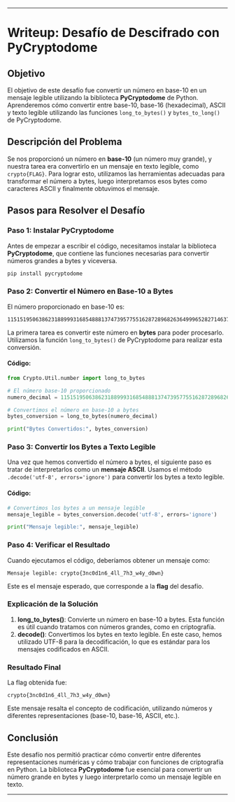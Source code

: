 
---

# Writeup: **Desafío de Descifrado con PyCryptodome**

## **Objetivo**

El objetivo de este desafío fue convertir un número en base-10 en un mensaje legible utilizando la biblioteca **PyCryptodome** de Python. Aprenderemos cómo convertir entre base-10, base-16 (hexadecimal), ASCII y texto legible utilizando las funciones `long_to_bytes()` y `bytes_to_long()` de PyCryptodome.

## **Descripción del Problema**

Se nos proporcionó un número en **base-10** (un número muy grande), y nuestra tarea era convertirlo en un mensaje en texto legible, como `crypto{FLAG}`. Para lograr esto, utilizamos las herramientas adecuadas para transformar el número a bytes, luego interpretamos esos bytes como caracteres ASCII y finalmente obtuvimos el mensaje.

## **Pasos para Resolver el Desafío**

### **Paso 1: Instalar PyCryptodome**

Antes de empezar a escribir el código, necesitamos instalar la biblioteca **PyCryptodome**, que contiene las funciones necesarias para convertir números grandes a bytes y viceversa.

```bash
pip install pycryptodome
```

### **Paso 2: Convertir el Número en Base-10 a Bytes**

El número proporcionado en base-10 es:

```
11515195063862318899931685488813747395775516287289682636499965282714637259206269
```

La primera tarea es convertir este número en **bytes** para poder procesarlo. Utilizamos la función `long_to_bytes()` de PyCryptodome para realizar esta conversión.

#### **Código**:

```python
from Crypto.Util.number import long_to_bytes

# El número base-10 proporcionado
numero_decimal = 11515195063862318899931685488813747395775516287289682636499965282714637259206269

# Convertimos el número en base-10 a bytes
bytes_conversion = long_to_bytes(numero_decimal)

print("Bytes Convertidos:", bytes_conversion)
```

### **Paso 3: Convertir los Bytes a Texto Legible**

Una vez que hemos convertido el número a bytes, el siguiente paso es tratar de interpretarlos como un **mensaje ASCII**. Usamos el método `.decode('utf-8', errors='ignore')` para convertir los bytes a texto legible.

#### **Código**:

```python
# Convertimos los bytes a un mensaje legible
mensaje_legible = bytes_conversion.decode('utf-8', errors='ignore')

print("Mensaje legible:", mensaje_legible)
```

### **Paso 4: Verificar el Resultado**

Cuando ejecutamos el código, deberíamos obtener un mensaje como:

```
Mensaje legible: crypto{3nc0d1n6_4ll_7h3_w4y_d0wn}
```

Este es el mensaje esperado, que corresponde a la **flag** del desafío.

### **Explicación de la Solución**

1. **long_to_bytes()**: Convierte un número en base-10 a bytes. Esta función es útil cuando tratamos con números grandes, como en criptografía.
2. **decode()**: Convertimos los bytes en texto legible. En este caso, hemos utilizado UTF-8 para la decodificación, lo que es estándar para los mensajes codificados en ASCII.

### **Resultado Final**

La flag obtenida fue:

```
crypto{3nc0d1n6_4ll_7h3_w4y_d0wn}
```

Este mensaje resalta el concepto de codificación, utilizando números y diferentes representaciones (base-10, base-16, ASCII, etc.).

## **Conclusión**

Este desafío nos permitió practicar cómo convertir entre diferentes representaciones numéricas y cómo trabajar con funciones de criptografía en Python. La biblioteca **PyCryptodome** fue esencial para convertir un número grande en bytes y luego interpretarlo como un mensaje legible en texto.

---

